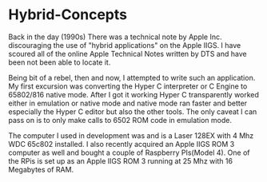 # Hybrid-Concepts

Back in the day (1990s) There was a technical note by Apple Inc. discouraging the use of "hybrid applications" on the Apple IIGS.  I have scoured all of the online Apple Technical Notes written by DTS and have been not been able to locate it.

Being bit of a rebel, then and now, I attempted to write such an application.  My first excursion was converting the Hyper C interpreter or C Engine to 65802/816 native mode.  After I got it working Hyper C transparently worked either in emulation or native mode and native mode ran faster and better especially the Hyper C editor but also the other tools.  The only caveat I can pass on is to only make calls to 6502 ROM code in emulation mode.

The computer I used in development was and is a Laser 128EX with 4 Mhz WDC 65c802 installed.  I also recently acquired an Apple IIGS ROM 3 computer as well and bought a couple of Raspberry PIs(Model 4).  One of the RPis is set up as an Apple IIGS ROM 3 running at 25 Mhz with 16 Megabytes of RAM.
